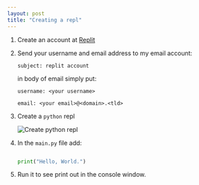 ```yaml
---
layout: post
title: "Creating a repl"
---
```


1. Create an account at [Replit](https://replit.com)

2. Send your username and email address to my email account:

    `subject: replit account`

    in body of email simply put:

    `username: <your username>`

    `email: <your email>@<domain>.<tld>`

3. Create a `python` repl

    ![Create python repl](/code/assets/images/replify.gif)

4. In the `main.py` file add:

    ```python

    print("Hello, World.")

    ```

5. Run it to see print out in the console window.





